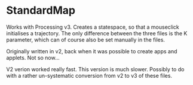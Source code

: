 # StandardMap

Works with Processing v3. Creates a statespace, so that a mouseclick initialises a trajectory. The only difference between the three files is the K parameter, which can of course also be set manually in the files.

Originally written in v2, back when it was possible to create apps and applets. Not so now... 

V2 verion worked really fast. This version is much slower. Possibly to do with a rather un-systematic conversion from v2 to v3 of these files.
